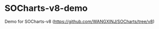 SOCharts-v8-demo
==============

Demo for SOCharts-v8 (https://github.com/WANGXINJ/SOCharts/tree/v8)